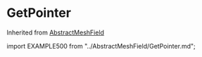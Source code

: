 # GetPointer

Inherited from [AbstractMeshField](/docs-api/AbstractMeshField)

import EXAMPLE500 from "../AbstractMeshField/GetPointer.md";

<EXAMPLE500 />
